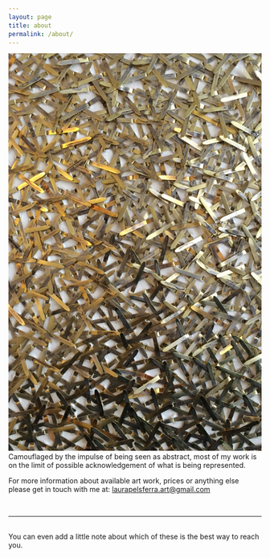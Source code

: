 ```yaml
---
layout: page
title: about
permalink: /about/
---
```


<img class="col one right" src="/img/IMG_2193_cropped.jpg">

<br/>
Camouflaged by the impulse of being seen as abstract, most of my work is on the limit of possible acknowledgement of what is being represented.

For more information about available art work, prices or anything else please get in touch with me at: [laurapelsferra.art@gmail.com](mailto:laurapelsferra.art@gmail.com)


<br/>
<hr/>
<br/>
<span class="contacticon center">
	<a href="mailto:you@example.com"><i class="fa fa-envelope-square"></i></a>
	<a href="https://github.com" target="_blank"><i class="fa fa-github-square"></i></a>
	<a href="https://www.linkedin.com" target="_blank"><i class="fa fa-linkedin-square"></i></a>
	<a href="http://tumblr.com" target="_blank"><i class="fa fa-tumblr-square"></i></a>
	<a href="https://twitter.com" target="_blank"><i class="fa fa-twitter-square"></i></a>
</span>

<div class="col three caption">
	You can even add a little note about which of these is the best way to reach you.
</div>

